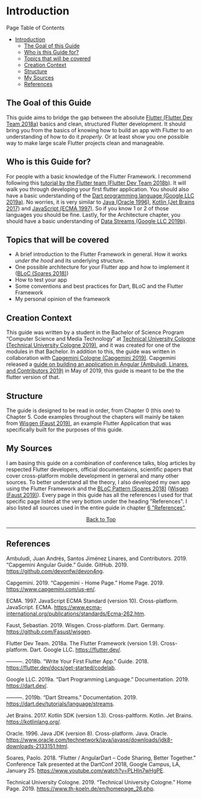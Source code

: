 # Introduction
Page Table of Contents
- [Introduction](#introduction)
  - [The Goal of this Guide](#the-goal-of-this-guide)
  - [Who is this Guide for?](#who-is-this-guide-for)
  - [Topics that will be covered](#topics-that-will-be-covered)
  - [Creation Context](#creation-context)
  - [Structure](#structure)
  - [My Sources](#my-sources)
  - [References](#references)

## The Goal of this Guide
This guide aims to bridge the gap between the absolute [Flutter (Flutter Dev Team 2018a)](https://flutter.dev/) basics and clean, structured Flutter development. It should bring you from the basics of knowing how to build an app with Flutter to an understanding of how to do it _properly_. Or at least show you one possible way to make large scale Flutter projects clean and manageable.

## Who is this Guide for?
For people with a basic knowledge of the Flutter Framework. I recommend following this [tutorial by the Flutter team (Flutter Dev Team 2018b)](https://flutter.dev/docs/get-started/codelab). It will walk you through developing your first flutter application. You should also have a basic understanding of the [Dart programming language (Google LLC 2019a)](https://dart.dev/). No worries, it is very similar to [Java (Oracle 1996)](https://www.oracle.com/technetwork/java/javase/downloads/jdk8-downloads-2133151.html), [Kotlin (Jet Brains 2017)](https://kotlinlang.org/) and [JavaScript (ECMA 1997)](https://www.ecma-international.org/publications/standards/Ecma-262.htm). So if you know 1 or 2 of those languages you should be fine. Lastly, for the Architecture chapter, you should have a basic understanding of [Data Streams (Google LLC 2019b)](https://dart.dev/tutorials/language/streams).

## Topics that will be covered 
- A brief introduction to the Flutter Framework in general. How it works _under the hood_ and its underlying structure.
- One possible architecture for your Flutter app and how to implement it ([BLoC (Soares 2018)](https://www.youtube.com/watch?v=PLHln7wHgPE))
- How to test your app
- Some conventions and best practices for Dart, BLoC and the Flutter Framework
- My personal opinion of the framework

## Creation Context
This guide was written by a student in the Bachelor of Science Program “Computer Science and Media Technology” at [Technical University Cologne (Technical University Cologne 2019)](https://www.th-koeln.de/en/homepage_26.php), and it was created for one of the modules in that Bachelor. In addition to this, the guide was written in collaboration with [Capgemini Cologne (Capgemini 2019)](https://www.capgemini.com/us-en/). Capgemini released a [guide on building an application in Angular (Ambuludi, Linares, and Contributors 2019)](https://github.com/devonfw/devon4ng) in May of 2019, this guide is meant to be the the flutter version of that.

## Structure
The guide is designed to be read in order, from Chapter 0 (this one) to Chapter 5. Code examples throughout the chapters will mainly be taken from [Wisgen (Faust 2019)](https://github.com/Fasust/wisgen), an example Flutter Application that was specifically built for the purposes of this guide.

## My Sources 
I am basing this guide on a combination of conference talks, blog articles by respected Flutter developers, official documentaions, scientific papers that cover cross-platform mobile development in gerneral and many other sources. To better understand all the theory, I also developed my own app using the Flutter Framework and the [BLoC Pattern (Soares 2018)](https://www.youtube.com/watch?v=PLHln7wHgPE) ([Wisgen (Faust 2019)](https://github.com/Fasust/wisgen)). Every page in this guide has all the references I used for that specific page listed at the very bottom under the heading "References". I also listed all sources used in the entire guide in chapter [6 "References"](https://github.com/Fasust/flutter-guide/wiki/600-References).

<p align="center"><a href="#">Back to Top</a></center></p>

---
## References
Ambuludi, Juan Andrés, Santos Jiménez Linares, and Contributors. 2019. “Capgemini Angular Guide.” Guide. GitHub. 2019. https://github.com/devonfw/devon4ng.

Capgemini. 2019. “Capgemini - Home Page.” Home Page. 2019. https://www.capgemini.com/us-en/.

ECMA. 1997. JavaScript ECMA Standard (version 10). Cross-platform. JavaScript. ECMA. https://www.ecma-international.org/publications/standards/Ecma-262.htm.

Faust, Sebastian. 2019. Wisgen. Cross-platform. Dart. Germany. https://github.com/Fasust/wisgen.

Flutter Dev Team. 2018a. The Flutter Framework (version 1.9). Cross-platform. Dart. Google LLC. https://flutter.dev/.

———. 2018b. “Write Your First Flutter App.” Guide. 2018. https://flutter.dev/docs/get-started/codelab.

Google LLC. 2019a. “Dart Programming Language.” Documentation. 2019. https://dart.dev/.

———. 2019b. “Dart Streams.” Documentation. 2019. https://dart.dev/tutorials/language/streams.

Jet Brains. 2017. Kotlin SDK (version 1.3). Cross-paltform. Kotlin. Jet Brains. https://kotlinlang.org/.

Oracle. 1996. Java JDK (version 8). Cross-platform. Java. Oracle. https://www.oracle.com/technetwork/java/javase/downloads/jdk8-downloads-2133151.html.

Soares, Paolo. 2018. “Flutter / AngularDart – Code Sharing, Better Together.” Conference Talk presented at the DartConf 2018, Google Campus, LA, January 25. https://www.youtube.com/watch?v=PLHln7wHgPE.

Technical University Cologne. 2019. “Technical University Cologne.” Home Page. 2019. https://www.th-koeln.de/en/homepage_26.php.

